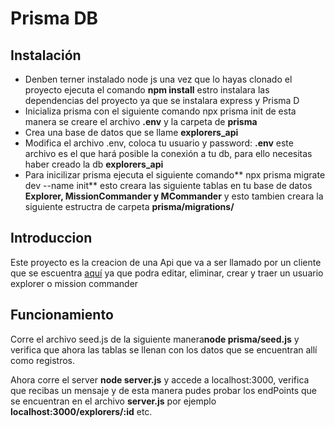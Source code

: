 # Prisma DB

##  Instalación
- Denben terner instalado node js una vez que lo hayas clonado el proyecto ejecuta el comando **npm install** estro instalara las dependencias del proyecto ya que se instalara express y Prisma D
- Inicializa prisma con el siguiente comando npx prisma init de esta manera se creare el archivo **.env** y la carpeta de **prisma**
- Crea una base de datos que se llame **explorers_api**
- Modifica el archivo .env, coloca tu usuario y password:
**.env** este archivo es el que hará posible la conexión a tu db, para ello necesitas haber creado la db **explorers_api**
- Para inicilizar prisma ejecuta el siguiente comando** npx prisma migrate dev --name init** esto creara las siguiente tablas en tu base de datos **Explorer, MissionCommander y MCommander** y esto tambien creara  la siguiente estructra de carpeta **prisma/migrations/**
## Introduccion 
Este proyecto es la creacion de una Api que va a ser llamado por un cliente que se escuentra [aquí](https://github.com/CesarMezaB/client-launchx "aquí") ya que podra editar, eliminar, crear y traer un usuario explorer o mission commander
## Funcionamiento
Corre el archivo seed.js de la siguiente manera**node prisma/seed.js** y verifica que ahora las tablas se llenan con los datos que se encuentran allí como registros.

 Ahora corre el server **node server.js** y accede a localhost:3000, verifica que recibas un mensaje y de esta manera pudes probar los endPoints que se encuentran en el archivo **server.js** por ejemplo **localhost:3000/explorers/:id** etc.
